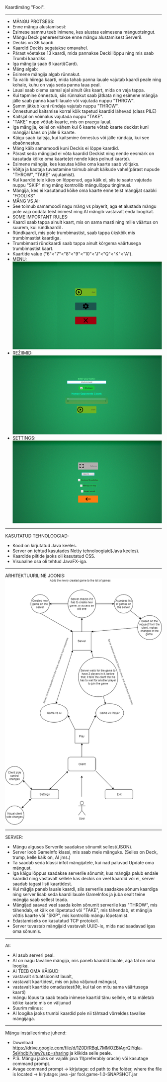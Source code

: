 Kaardimäng "Fool".
***
* MÄNGU PROTSESS:
* Enne mängu alustamisest:
* Esimese sammu teeb inimene, kes alustas esimesena mänguotsingut.
* Mängu Deck genereeritakse enne mängu alustamisest Serveril.
* Deckis on 36 kaardi.
* Kaardid Deckis segatakse omavahel.
* Pärast võetakse 13 kaardi, mida pannakse Decki lõppu ning mis saab Trumbi kaardiks.
* Iga mängija saab 6 kaarti(Card).
* Mäng algab:
* Esimene mängija algab rünnakut.
* Ta valib hiirega kaarti, mida tahab panna lauale vajutab kaardi peale ning kohale, kuhu on vaja seda panna laua peal.
* Laual saab olema samal ajal ainult üks kaart, mida on vaja tappa.
* Kui tapmine õnnestub, siis rünnakut saab jätkata ning esimene mängija jälle saab panna kaarti lauale või vajutada nuppu "THROW".
* Samm jätkub kuni ründaja vajutab nuppu "THROW".
* Õnnestunud kaitsmise korral kõik tapetud kaardid lähevad (class PILE)
* Kaitsjal on võimalus vajutada nuppu "TAKE".
* "TAKE" nupp võttab kaarte, mis on praegu laual.
* Iga mängija, kellel on vähem kui 6 kaarte võtab kaarte deckist kuni mängijal käes on jälle 6 kaarte.
* Käigu saab kaitsja, kui kaitsmine õnnestus või jälle ründaja, kui see ebaõnnestus.
* Mäng käib samamoodi kuni Deckis ei lõppe kaardid.
* Pärast seda mängijad ei võta kaardid Deckist ning nende eesmärk on kasutada kõike oma kaarte(et nende käes polnud kaarte).
* Esimene mängija, kes kasutas kõike oma kaarte saab võitjaks.
* Võitja ja kaotaja tuvastamine toimub ainult käikude vahel(pärast nupude "THROW", "TAKE" vajutamist).
* Kui kaardid teie käes on lõppenud, aga käik ei, siis te saate vajutada nuppu "SKIP" ning mäng kontrollib mängulõppu tingimusi.
* Mängija, kes ei kasutanud kõike oma kaarte enne teist mängijat saabki "FOOLIKS"
* MÄNG VS AI:
* See toimub samamoodi nagu mäng vs playerit, aga et alustada mängu pole vaja oodata teist inimest ning AI mängib vastavalt enda loogikat.
* SOME IMPORTANT RULES:
* Kaardi saab tappa ainult kaart, mis on sama masti ning mille väärtus on suurem, kui ründkaardil .
* Ründkaardi, mis pole trumbimastist, saab tappa ükskõik mis trumbimastist kaardiga.
* Trumbimasti ründkaardi saab tappa ainult kõrgema väärtusega trumbimastist kaart.
* Kaartide value ("6"<"7"<"8"<"9"<"10"<"J"<"Q"<"K"<"A").
* MENU:
![GAME MENU](MENU.png)
* REŽIIMID:
![GAME MODES](modes.png)
* SETTINGS:
![SETTINGS](settings.png)
***
KASUTATUD TEHNOLOOGIAD:
* Kood on kirjutatud Java keeles.
* Server on tehtud kasutades Netty tehnoloogiaid(Java keeles).
* Kaardide piltide jaoks oli kasutatud CSS.
* Visuaalne osa oli tehtud JavaFX-iga.
***
ARHITEKTUURILINE JOONIS:
![Text](OurGameDiagrammFinalCropped.png)
***
SERVER:
* Mängu alguses Serverile saadakse sõnumit sellest(JSON).
* Server loob GameInfo klassi, mis saab meie mänguks. (Selles on Deck, trump, kelle käik on, AI jms.)
* Ta saadab seda klassi infot mängijatele, kui nad paluvad Update oma mängust. 
* Iga käigu lõppus saadakse serverile sõnumit, kus mängija palub endale kaardid ning vastavalt sellele kas deckis on veel kaardid või ei, server saadab tagasi listi kaartidest.
* Kui mägija paneb lauale kaardi, siis serverile saadakse sõnum kaardiga ning server lisab seda kaardi lauale GameInfos ja juba sealt teine mängija saab sellest teada.
* Mängijad saavad veel saada kolm sõnumit serverile kas "THROW", mis tähendab, et käik on lõpetatud või "TAKE", mis tähendab, et mängija võttis kaarte või "SKIP", mis kontrollib mängu lõpetamist.
* Edastamiseks on kasutatud TCP protokoll. 
* Server tuvastab mängijaid vastavalt UUID-le, mida nad saadavad igas oma sõnumis.
***
AI:
* AI asub serveri peal.
* AI on nagu tavaline mängija, mis paneb kaardid lauale, aga tal on oma loogika.
* AI TEEB OMA KÄIGUD:
* vastavalt situatsioonist laualt, 
* vastavalt kaartidest, mis on juba väljunud mängust, 
* vastavalt kaartide omadustest(Nt, kui tal on mitu sama väärtusega kaarti)
* mängu lõpus ta saab teada inimese kaartid tänu sellele, et ta mäletab kõike kaarte mis on väljunud
* Suurim miinus:
* AI loogika jaoks trumbi kaardid pole nii tähtsad võrreldes tavalise mängijaga.
***
Mängu installeerimise juhend:
* Download https://drive.google.com/file/d/1Z0DfRBqL7MMOZBiAgrQIYqIa-5eVndbI/view?usp=sharing ja klikida selle peale.
* P.S. Mängu jaoks on vajalik java 11(preferably oracle) või kasutage command prompt.
* Avage command prompt -> kirjutage: cd path to the folder, where the file is located -> kirjutage: java -jar fool.game-1.0-SNAPSHOT.jar

